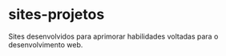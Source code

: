 # sites-projetos
Sites desenvolvidos para aprimorar habilidades voltadas para o desenvolvimento web. 
